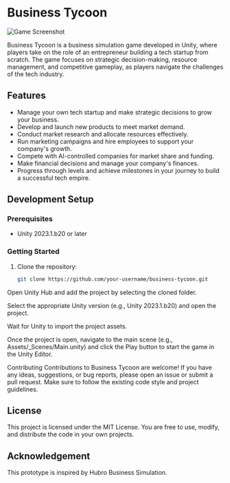 ﻿# Business Tycoon

![Game Screenshot](https://github.com/Pristar4/BuisnessTycoon/assets/42582409/c09bd426-5763-4512-b4ac-2851f223648d)


Business Tycoon is a business simulation game developed in Unity, where players take on the role of an entrepreneur building a tech startup from scratch. The game focuses on strategic decision-making, resource management, and competitive gameplay, as players navigate the challenges of the tech industry.

## Features

- Manage your own tech startup and make strategic decisions to grow your business.
- Develop and launch new products to meet market demand.
- Conduct market research and allocate resources effectively.
- Run marketing campaigns and hire employees to support your company's growth.
- Compete with AI-controlled companies for market share and funding.
- Make financial decisions and manage your company's finances.
- Progress through levels and achieve milestones in your journey to build a successful tech empire.

## Development Setup

### Prerequisites

- Unity 2023.1.b20 or later

### Getting Started

1. Clone the repository:

   ```bash
   git clone https://github.com/your-username/business-tycoon.git
Open Unity Hub and add the project by selecting the cloned folder.

Select the appropriate Unity version (e.g., Unity 2023.1.b20) and open the project.

Wait for Unity to import the project assets.

Once the project is open, navigate to the main scene (e.g., Assets/_Scenes/Main.unity) and click the Play button to start the game in the Unity Editor.

Contributing
Contributions to Business Tycoon are welcome! If you have any ideas, suggestions, or bug reports, please open an issue or submit a pull request. Make sure to follow the existing code style and project guidelines.

## License
This project is licensed under the MIT License. You are free to use, modify, and distribute the code in your own projects.

## Acknowledgement
This prototype is inspired by Hubro Business Simulation.

